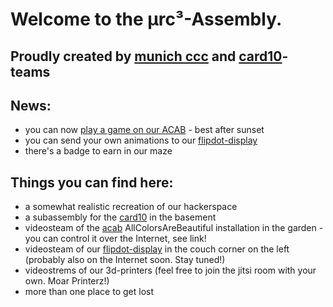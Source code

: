 # Welcome to the µrc³-Assembly.

## Proudly created by [munich ccc](https://muc.ccc.de) and [card10](https://card10.badge.events.ccc.de/)-teams

## News:
* you can now [play a game on our ACAB](https://pla.y.nu/acab/) - best after sunset
* you can send your own animations to our [flipdot-display](https://wiki.muc.ccc.de/flipdot:start)
* there's a badge to earn in our maze

## Things you can find here:
* a somewhat realistic recreation of our hackerspace
* a subassembly for the [card10](https://card10.badge.events.ccc.de/) in the basement
* videosteam of the [acab](https://wiki.muc.ccc.de/acab) AllColorsAreBeautiful installation in the garden - you can control it over the Internet, see link!
* videosteam of our [flipdot-display](https://wiki.muc.ccc.de/flipdot:start) in the couch corner on the left (probably also on the Internet soon. Stay tuned!)
* videostrems of our 3d-printers (feel free to join the jitsi room with your own. Moar Printerz!)
* more than one place to get lost

